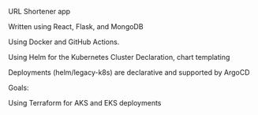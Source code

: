 URL Shortener app

Written using React, Flask, and MongoDB

Using Docker and GitHub Actions.

Using Helm for the Kubernetes Cluster Declaration, chart templating

Deployments (helm/legacy-k8s) are declarative and supported by ArgoCD

Goals:

Using Terraform for AKS and EKS deployments

